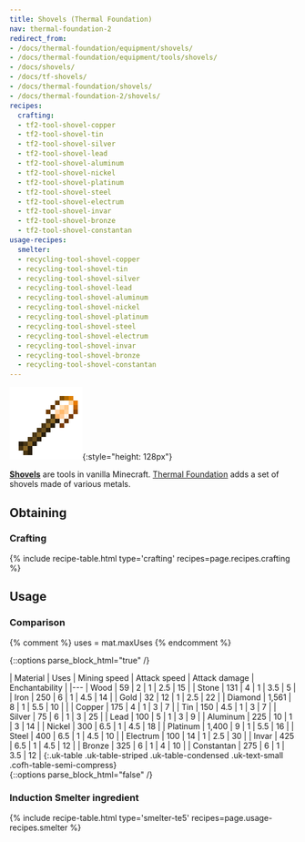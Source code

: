 ```yaml
---
title: Shovels (Thermal Foundation)
nav: thermal-foundation-2
redirect_from:
- /docs/thermal-foundation/equipment/shovels/
- /docs/thermal-foundation/equipment/tools/shovels/
- /docs/shovels/
- /docs/tf-shovels/
- /docs/thermal-foundation/shovels/
- /docs/thermal-foundation-2/shovels/
recipes:
  crafting:
  - tf2-tool-shovel-copper
  - tf2-tool-shovel-tin
  - tf2-tool-shovel-silver
  - tf2-tool-shovel-lead
  - tf2-tool-shovel-aluminum
  - tf2-tool-shovel-nickel
  - tf2-tool-shovel-platinum
  - tf2-tool-shovel-steel
  - tf2-tool-shovel-electrum
  - tf2-tool-shovel-invar
  - tf2-tool-shovel-bronze
  - tf2-tool-shovel-constantan
usage-recipes:
  smelter:
  - recycling-tool-shovel-copper
  - recycling-tool-shovel-tin
  - recycling-tool-shovel-silver
  - recycling-tool-shovel-lead
  - recycling-tool-shovel-aluminum
  - recycling-tool-shovel-nickel
  - recycling-tool-shovel-platinum
  - recycling-tool-shovel-steel
  - recycling-tool-shovel-electrum
  - recycling-tool-shovel-invar
  - recycling-tool-shovel-bronze
  - recycling-tool-shovel-constantan
---
```


![Shovels](/assets/images/thermal-foundation-2/shovels.gif){:style="height: 128px"}


**[Shovels](https://minecraft.gamepedia.com/Shovel)** are tools in vanilla
Minecraft. [Thermal Foundation](/docs/1.12/thermal-foundation-2/) adds a set of shovels
made of various metals.


Obtaining
---------

### Crafting
{% include recipe-table.html type='crafting' recipes=page.recipes.crafting %}


Usage
-----

### Comparison
{% comment %}
uses = mat.maxUses
{% endcomment %}

{::options parse_block_html="true" /}
<div class="uk-overflow-container">
| Material | Uses | Mining speed | Attack speed | Attack damage | Enchantability |
|---
| Wood | 59 | 2 | 1 | 2.5 | 15 |
| Stone | 131 | 4 | 1 | 3.5 | 5 |
| Iron | 250 | 6 | 1 | 4.5 | 14 |
| Gold | 32 | 12 | 1 | 2.5 | 22 |
| Diamond | 1,561 | 8 | 1 | 5.5 | 10 |
|
| Copper | 175 | 4 | 1 | 3 | 7 |
| Tin | 150 | 4.5 | 1 | 3 | 7 |
| Silver | 75 | 6 | 1 | 3 | 25 |
| Lead | 100 | 5 | 1 | 3 | 9 |
| Aluminum | 225 | 10 | 1 | 3 | 14 |
| Nickel | 300 | 6.5 | 1 | 4.5 | 18 |
| Platinum | 1,400 | 9 | 1 | 5.5 | 16 |
| Steel | 400 | 6.5 | 1 | 4.5 | 10 |
| Electrum | 100 | 14 | 1 | 2.5 | 30 |
| Invar | 425 | 6.5 | 1 | 4.5 | 12 |
| Bronze | 325 | 6 | 1 | 4 | 10 |
| Constantan | 275 | 6 | 1 | 3.5 | 12 |
{:.uk-table .uk-table-striped .uk-table-condensed .uk-text-small .cofh-table-semi-compress}
</div>
{::options parse_block_html="false" /}

### Induction Smelter ingredient
{% include recipe-table.html type='smelter-te5' recipes=page.usage-recipes.smelter %}

